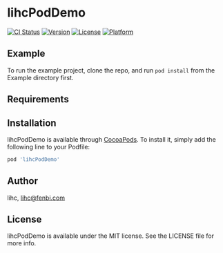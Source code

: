 # lihcPodDemo

[![CI Status](https://img.shields.io/travis/lihc/lihcPodDemo.svg?style=flat)](https://travis-ci.org/lihc/lihcPodDemo)
[![Version](https://img.shields.io/cocoapods/v/lihcPodDemo.svg?style=flat)](https://cocoapods.org/pods/lihcPodDemo)
[![License](https://img.shields.io/cocoapods/l/lihcPodDemo.svg?style=flat)](https://cocoapods.org/pods/lihcPodDemo)
[![Platform](https://img.shields.io/cocoapods/p/lihcPodDemo.svg?style=flat)](https://cocoapods.org/pods/lihcPodDemo)

## Example

To run the example project, clone the repo, and run `pod install` from the Example directory first.

## Requirements

## Installation

lihcPodDemo is available through [CocoaPods](https://cocoapods.org). To install
it, simply add the following line to your Podfile:

```ruby
pod 'lihcPodDemo'
```

## Author

lihc, lihc@fenbi.com

## License

lihcPodDemo is available under the MIT license. See the LICENSE file for more info.
